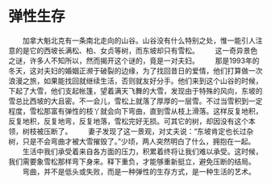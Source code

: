 # 弹性生存
　　加拿大魁北克有一条南北走向的山谷。山谷没有什么特别之处，惟一能引人注意的是它的西坡长满松、柏、女贞等树，而东坡却只有雪松。 
　　这一奇异景色之谜，许多人不知所以，然而揭开这个谜的，竟是一对夫妇。 
　　那是1993年的冬天，这对夫妇的婚姻正濒于破裂的边缘，为了找回昔日的爱情，他们打算做一次浪漫之旅，如果能找回就继续生活，否则就友好分手。他们来到这个山谷的时候，下起了大雪，他们支起帐篷，望着满天飞舞的大雪，发现由于特殊的风向，东坡的雪总比西坡的大且密。不一会儿，雪松上就落了厚厚的一层雪。不过当雪积到一定程度，雪松那富有弹性的枝丫就会向下弯曲，直到雪从枝上滑落。这样反复地积，反复地积，反复地弯，反复地落，雪松完好无损。可其它的树，却因没有这个本领，树枝被压断了。 
　　妻子发现了这一景观，对丈夫说：“东坡肯定也长过杂树，只是不会弯曲才被大雪摧毁了。”少顷，两人突然明白了什么，拥抱在一起。 
　　生活中我们承受着来自各方面的压力，积累着终将让我们难以承受。这时候，我们需要象雪松那样弯下身来。释下重负，才能够重新挺立，避免压断的结局。 
　　弯曲，并不是低头或失败，而是一种弹性的生存方式，是一种生活的艺术。
 